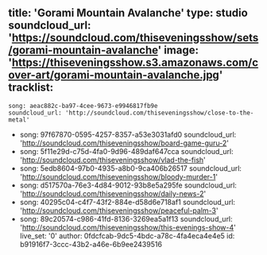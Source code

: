 title: 'Gorami Mountain Avalanche'
type: studio
soundcloud_url: 'https://soundcloud.com/thiseveningsshow/sets/gorami-mountain-avalanche'
image: 'https://thiseveningsshow.s3.amazonaws.com/cover-art/gorami-mountain-avalanche.jpg'
tracklist:
  -
    song: aeac882c-ba97-4cee-9673-e9946817fb9e
    soundcloud_url: 'http://soundcloud.com/thiseveningsshow/close-to-the-metal'
  -
    song: 97f67870-0595-4257-8357-a53e3031afd0
    soundcloud_url: 'http://soundcloud.com/thiseveningsshow/board-game-guru-2'
  -
    song: 5f11e29d-c75d-4fa0-9d96-489daf647cca
    soundcloud_url: 'http://soundcloud.com/thiseveningsshow/vlad-the-fish'
  -
    song: 5edb8604-97b0-4935-a8b0-9ca406b26517
    soundcloud_url: 'http://soundcloud.com/thiseveningsshow/bloody-murder-1'
  -
    song: d517570a-76e3-4d84-9012-93b8e5a295fe
    soundcloud_url: 'http://soundcloud.com/thiseveningsshow/daily-news-2'
  -
    song: 40295c04-c4f7-43f2-884e-d58d6e718af1
    soundcloud_url: 'http://soundcloud.com/thiseveningsshow/peaceful-palm-3'
  -
    song: 89c20574-c986-41fd-8136-3269ea5a1f13
    soundcloud_url: 'http://soundcloud.com/thiseveningsshow/this-evenings-show-4'
live_set: '0'
author: 0fdcfcab-9dc5-4bdc-a78c-4fa4eca4e4e5
id: b91916f7-3ccc-43b2-a46e-6b9ee2439516
